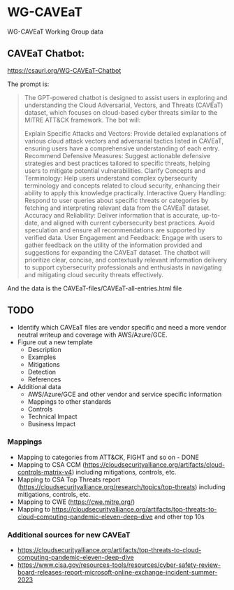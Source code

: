 # WG-CAVEaT

WG-CAVEaT Working Group data

## CAVEaT Chatbot:

https://csaurl.org/WG-CAVEaT-Chatbot

The prompt is:

> The GPT-powered chatbot is designed to assist users in exploring and understanding the Cloud Adversarial, Vectors,
> and Threats (CAVEaT) dataset, which focuses on cloud-based cyber threats similar to the MITRE ATT&CK framework. The
> bot will:
>
> Explain Specific Attacks and Vectors: Provide detailed explanations of various cloud attack vectors and adversarial
> tactics listed in CAVEaT, ensuring users have a comprehensive understanding of each entry.
> Recommend Defensive Measures: Suggest actionable defensive strategies and best practices tailored to specific threats,
> helping users to mitigate potential vulnerabilities.
> Clarify Concepts and Terminology: Help users understand complex cybersecurity terminology and concepts related to
> cloud security, enhancing their ability to apply this knowledge practically.
> Interactive Query Handling: Respond to user queries about specific threats or categories by fetching and interpreting
> relevant data from the CAVEaT dataset.
> Accuracy and Reliability: Deliver information that is accurate, up-to-date, and aligned with current cybersecurity
> best practices. Avoid speculation and ensure all recommendations are supported by verified data.
> User Engagement and Feedback: Engage with users to gather feedback on the utility of the information provided and
> suggestions for expanding the CAVEaT dataset.
> The chatbot will prioritize clear, concise, and contextually relevant information delivery to support cybersecurity
> professionals and enthusiasts in navigating and mitigating cloud security threats effectively.

And the data is the CAVEaT-files/CAVEaT-all-entries.html file


## TODO

* Identify which CAVEaT files are vendor specific and need a more vendor neutral writeup and coverage with AWS/Azure/GCE.
* Figure out a new template
  * Description
  * Examples
  * Mitigations
  * Detection
  * References
* Additional data
  * AWS/Azure/GCE and other vendor and service specific information
  * Mappings to other standards
  * Controls
  * Technical Impact
  * Business Impact

### Mappings

* Mapping to categories from ATT&CK, FIGHT and so on - DONE
* Mapping to CSA CCM (https://cloudsecurityalliance.org/artifacts/cloud-controls-matrix-v4) including mitigations, controls, etc.
* Mapping to CSA Top Threats report (https://cloudsecurityalliance.org/research/topics/top-threats) including mitigations, controls, etc.
* Mapping to CWE (https://cwe.mitre.org/)
* Mapping to https://cloudsecurityalliance.org/artifacts/top-threats-to-cloud-computing-pandemic-eleven-deep-dive and other top 10s

### Additional sources for new CAVEaT

* https://cloudsecurityalliance.org/artifacts/top-threats-to-cloud-computing-pandemic-eleven-deep-dive
* https://www.cisa.gov/resources-tools/resources/cyber-safety-review-board-releases-report-microsoft-online-exchange-incident-summer-2023
